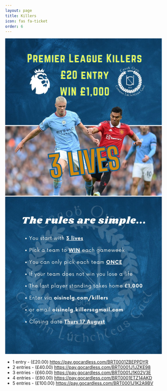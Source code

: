 ```yaml
---
layout: page
title: Killers
icon: fas fa-ticket
order: 6
---
```


![img-description](/assets/img/2023-killers-poster.jpeg)
![img-description](/assets/img/2023-killers-rules.jpeg)

- 1 entry - (£20.00) <https://pay.gocardless.com/BRT0001ZBEPPDYR>
- 2 entries - (£40.00) <https://pay.gocardless.com/BRT0001J1JZKE98>
- 3 entries - (£60.00) <https://pay.gocardless.com/BRT0001J1K02V3E>
- 4 entries - (£80.00) <https://pay.gocardless.com/BRT0001ETZ14AKD>
- 5 entries - (£100.00) <https://pay.gocardless.com/BRT0001J1K2A9BV>
